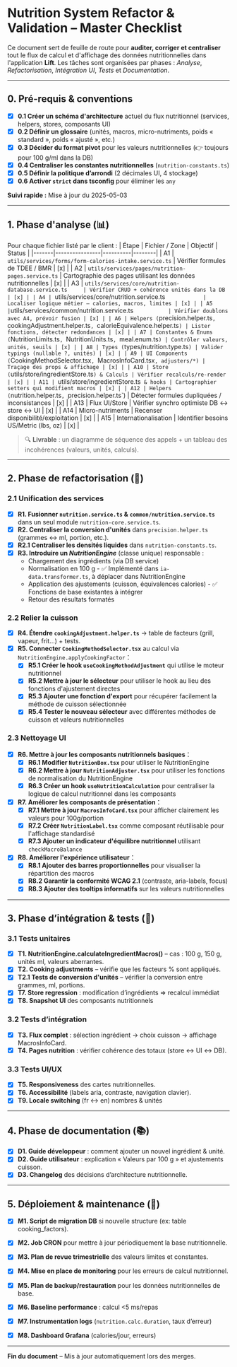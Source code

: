 # Nutrition System Refactor & Validation – Master Checklist

Ce document sert de feuille de route pour **auditer, corriger et centraliser** tout le flux de calcul et d'affichage des données nutritionnelles dans l'application **Lift**. Les tâches sont organisées par phases : *Analyse*, *Refactorisation*, *Intégration UI*, *Tests* et *Documentation*.

---
## 0. Pré-requis & conventions
- [x] **0.1 Créer un schéma d'architecture** actuel du flux nutritionnel (services, helpers, stores, composants UI)
- [x] **0.2 Définir un glossaire** (unités, macros, micro-nutriments, poids « standard », poids « ajusté », etc.)
- [x] **0.3 Décider du format pivot** pour les valeurs nutritionnelles (👉 toujours pour 100 g/ml dans la DB)
- [x] **0.4 Centraliser les constantes nutritionnelles** (`nutrition-constants.ts`)
- [x] **0.5 Définir la politique d’arrondi** (2 décimales UI, 4 stockage)
- [x] **0.6 Activer `strict` dans tsconfig** pour éliminer les `any`

**Suivi rapide :** Mise à jour du 2025-05-03

---
## 1. Phase d'analyse (📊)
Pour chaque fichier listé par le client :
| Étape | Fichier / Zone | Objectif | Status |
|-------|----------------|----------|--------|
| A1 | `utils/services/forms/form-calories-intake.service.ts` | Vérifier formules de TDEE / BMR | [x] |
| A2 | `utils/services/pages/nutrition-pages.service.ts`      | Cartographie des pages utilisant les données nutritionnelles | [x] |
| A3 | `utils/services/core/nutrition-database.service.ts     | Vérifier CRUD + cohérence unités dans la DB | [x] |
| A4 | `utils/services/core/nutrition.service.ts`             | Localiser logique métier – calories, macros, limites | [x] |
| A5 | `utils/services/common/nutrition.service.ts`           | Vérifier doublons avec A4, prévoir fusion | [x] |
| A6 | Helpers (`precision.helper.ts`, `cookingAdjustment.helper.ts`, `calorieEquivalence.helper.ts`) | Lister fonctions, détecter redondances | [x] |
| A7 | Constantes & Enums (`NutritionLimits.ts`, `NutritionUnits.ts`, `meal.enum.ts`) | Contrôler valeurs, unités, seuils | [x] |
| A8 | Types (`types/nutrition.type.ts`) | Valider typings (nullable ?, unités) | [x] |
| A9 | UI Components (`CookingMethodSelector.tsx`, `MacrosInfoCard.tsx`, adjusters/*) | Traçage des props & affichage | [x] |
| A10 | Store (`utils/store/ingredientStore.ts`) & Calculs | Vérifier recalculs/re-render | [x] |
| A11 | `utils/store/ingredientStore.ts` & hooks | Cartographier setters qui modifient macros | [x] |
| A12 | Helpers (`nutrition.helper.ts`, `precision.helper.ts`) | Détecter formules dupliquées / inconsistances | [x] |
| A13 | Flux UI/Store | Vérifier synchro optimiste DB ↔ store ↔ UI | [x] |
| A14 | Micro-nutriments | Recenser disponibilité/exploitation | [x] |
| A15 | Internationalisation | Identifier besoins US/Metric (lbs, oz) | [x] |

> 🔍 **Livrable** : un diagramme de séquence des appels + un tableau des incohérences (valeurs, unités, calculs).

---
## 2. Phase de refactorisation (🔧)
### 2.1 Unification des services
- [x] **R1. Fusionner `nutrition.service.ts` & `common/nutrition.service.ts`** dans un seul module `nutrition-core.service.ts`.
- [x] **R2. Centraliser la conversion d'unités** dans `precision.helper.ts` (grammes ↔︎ ml, portion, etc.).
- [x] **R2.1 Centraliser les densités liquides** dans `nutrition-constants.ts`.
- [x] **R3. Introduire un *NutritionEngine*** (classe unique) responsable :
  - Chargement des ingrédients (via DB service)
  - Normalisation en 100 g - ✅ Implémenté dans `ia-data.transformer.ts`, à déplacer dans NutritionEngine
  - Application des ajustements (cuisson, équivalences calories) - ✅ Fonctions de base existantes à intégrer
  - Retour des résultats formatés

### 2.2 Relier la cuisson
- [x] **R4. Étendre `cookingAdjustment.helper.ts`** → table de facteurs (grill, vapeur, frit…) + tests.
- [x] **R5. Connecter `CookingMethodSelector.tsx`** au calcul via `NutritionEngine.applyCookingFactor`：
  - [x] **R5.1 Créer le hook `useCookingMethodAdjustment`** qui utilise le moteur nutritionnel
  - [x] **R5.2 Mettre à jour le sélecteur** pour utiliser le hook au lieu des fonctions d'ajustement directes
  - [x] **R5.3 Ajouter une fonction d'export** pour récupérer facilement la méthode de cuisson sélectionnée
  - [x] **R5.4 Tester le nouveau sélecteur** avec différentes méthodes de cuisson et valeurs nutritionnelles

### 2.3 Nettoyage UI
- [x] **R6. Mettre à jour les composants nutritionnels basiques**：
  - [x] **R6.1 Modifier `NutritionBox.tsx`** pour utiliser le NutritionEngine
  - [x] **R6.2 Mettre à jour `NutritionAdjuster.tsx`** pour utiliser les fonctions de normalisation du NutritionEngine
  - [x] **R6.3 Créer un hook `useNutritionCalculation`** pour centraliser la logique de calcul nutritionnel dans les composants

- [x] **R7. Améliorer les composants de présentation**：
  - [x] **R7.1 Mettre à jour `MacrosInfoCard.tsx`** pour afficher clairement les valeurs pour 100g/portion
  - [x] **R7.2 Créer `NutritionLabel.tsx`** comme composant réutilisable pour l'affichage standardisé
  - [x] **R7.3 Ajouter un indicateur d'équilibre nutritionnel** utilisant `checkMacroBalance`
- [x] **R8. Améliorer l'expérience utilisateur**：
  - [x] **R8.1 Ajouter des barres proportionnelles** pour visualiser la répartition des macros
  - [x] **R8.2 Garantir la conformité WCAG 2.1** (contraste, aria-labels, focus)
  - [x] **R8.3 Ajouter des tooltips informatifs** sur les valeurs nutritionnelles

---
## 3. Phase d’intégration & tests (🧪)
### 3.1 Tests unitaires
- [x] **T1. NutritionEngine.calculateIngredientMacros()** – cas : 100 g, 150 g, unités ml, valeurs aberrantes.
- [x] **T2. Cooking adjustments** – vérifie que les facteurs % sont appliqués.
- [x] **T2.1 Tests de conversion d'unités** – vérifier la conversion entre grammes, ml, portions.
- [x] **T7. Store regression** : modification d’ingrédients ⇒ recalcul immédiat
- [x] **T8. Snapshot UI** des composants nutritionnels

### 3.2 Tests d’intégration
- [x] **T3. Flux complet** : sélection ingrédient → choix cuisson → affichage MacrosInfoCard.
- [x] **T4. Pages nutrition** : vérifier cohérence des totaux (store ↔︎ UI ↔︎ DB).

### 3.3 Tests UI/UX
- [x] **T5. Responsiveness** des cartes nutritionnelles.
- [x] **T6. Accessibilité** (labels aria, contraste, navigation clavier).
- [x] **T9. Locale switching** (fr ↔ en) nombres & unités

---
## 4. Phase de documentation (📚)
- [x] **D1. Guide développeur** : comment ajouter un nouvel ingrédient & unité.
- [x] **D2. Guide utilisateur** : explication « Valeurs par 100 g » et ajustements cuisson.
- [x] **D3. Changelog** des décisions d’architecture nutritionnelle.

---
## 5. Déploiement & maintenance (🚀)
- [x] **M1. Script de migration DB** si nouvelle structure (ex: table cooking_factors).
- [x] **M2. Job CRON** pour mettre à jour périodiquement la base nutritionnelle.
- [x] **M3. Plan de revue trimestrielle** des valeurs limites et constantes.
- [x] **M4. Mise en place de monitoring** pour les erreurs de calcul nutritionnel.
- [x] **M5. Plan de backup/restauration** pour les données nutritionnelles de base.
- [x] **M6. Baseline performance** : calcul <5 ms/repas
- [x] **M7. Instrumentation logs** (`nutrition.calc.duration`, taux d’erreur)
- [x] **M8. Dashboard Grafana** (calories/jour, erreurs)


---
**Fin du document** – Mis à jour automatiquement lors des merges.
